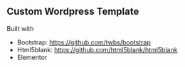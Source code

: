 ## Custom Wordpress Template
Built with
* Bootstrap: https://github.com/twbs/bootstrap
* Html5blank: https://github.com/html5blank/html5blank
* Elementor
